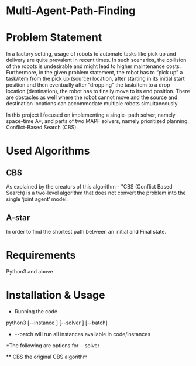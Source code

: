 # Multi-Agent-Path-Finding

# Problem Statement

In a factory setting, usage of robots to automate tasks like pick up and delivery are quite prevalent in recent times. In such scenarios, the collision of the robots is undesirable and might lead to higher maintenance costs. Furthermore, in the given problem statement, the robot has to “pick up” a task/item from the pick up (source) location, after starting in its initial start position and then eventually after “dropping” the task/item to a drop location (destination), the robot has to finally move to its end position. There are obstacles as well where the robot cannot move and the source and destination locations can accommodate multiple robots simultaneously.

In this project I focused on implementing a single- path solver, namely space-time A*, and parts of two MAPF solvers, namely prioritized planning, Conflict-Based Search (CBS).



# Used Algorithms

## CBS

As explained by the creators of this algorithm - "CBS (Conflict Based Search) is a two-level algorithm that does not convert the problem into the single ‘joint agent’ model. 

## A-star
In order to find the shortest path between an initial and Final state.



# Requirements

Python3 and above


# Installation & Usage

* Running the code

python3 [--instance <path>] [--solver <solver>] [--batch]

* --batch will run all instances available in code/instances
  
*The following are options for --solver

** CBS the original CBS algorithm


